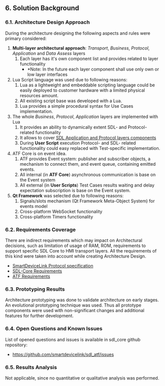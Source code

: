 ## 6.  Solution Background

### 6.1. Architecture Design Approach

During the architecture designing the following aspects and rules were primary considered:

1.  **Multi-layer architectural approach**: *Transport*, *Business*, *Protocol*, *Application* and *Data Assess* layers
    1.  Each layer has it's own component list and provides related to layer functionality 
        - *Note: In the future each layer component shall use only own or low layer interfaces
2.  Lua Script language was used due to following reasons:
    1. Lua as a lightweight and embeddable scripting language could be easily deployed to customer hardware with a limited physical resources amount.
    2. All existing script base was developed with a Lua.
    3. Lua provides a simple procedural syntax for Use Cases implementation.
3.  The whole  *Business*, *Protocol*, *Application* layers are implemented with Lua
    1. It provides an ability to dynamically extent SDL- and Protocol- related functionality
    2. It allows to cover [SDL Application and Protocol layers components](../View-to-View%20Relations/index.md#51-component-to-layer)
    2. During **User Script** execution Protocol- and SDL- related functionality could easy replaced with Test-specific implementation.
4.  ATF Core is on event idea.
    1.  ATF provides Event system: publisher and subscriber objects, a mechanism to connect them, and event queue, containing emitted events.
    2.  All internal (in **ATF Core**) asynchronous communication is base on the Event system
    3.  All external (in **User Scripts**) Test Cases results waiting and delay expectation subscription is base on the Event system.
5.  **Qt Framework** was selected due to following reasons:
    1.  Signals/slots mechanism (Qt Framework Meta-Object System) for events model
    2.  Cross-platform WebSocket functionality
    3.  Cross-platform Timers functionality

### 6.2. Requirements Coverage

There are indirect requirements which may impact on Architectural decisions, such as limitation of usage of RAM, ROM, requirements to support specific SDL Core to HMI transport layers. All the requirements of this kind were taken into account while creating Architecture Design.

-  [SmartDeviceLink Protocol specification](https://github.com/smartdevicelink/protocol_spec/blob/master/README.md)
-  [SDL-Core Requirements](https://github.com/smartdevicelink/sdl_evolution/tree/master/proposals)
-  [ATF Requirements](https://github.com/smartdevicelink/sdl_evolution/tree/master/proposals)

### 6.3. Prototyping Results

Architecture prototyping was done to validate architecture on early stages. An evolutional prototyping technique was used. Thus all prototype components were used with non-significant changes and additional features for further development.

### 6.4. Open Questions and Known Issues

List of opened questions and issues is available in sdl_core github repository:
-  <https://github.com/smartdevicelink/sdl_atf/issues>

### 6.5. Results Analysis

Not applicable, since no quantitative or qualitative analysis was performed.
